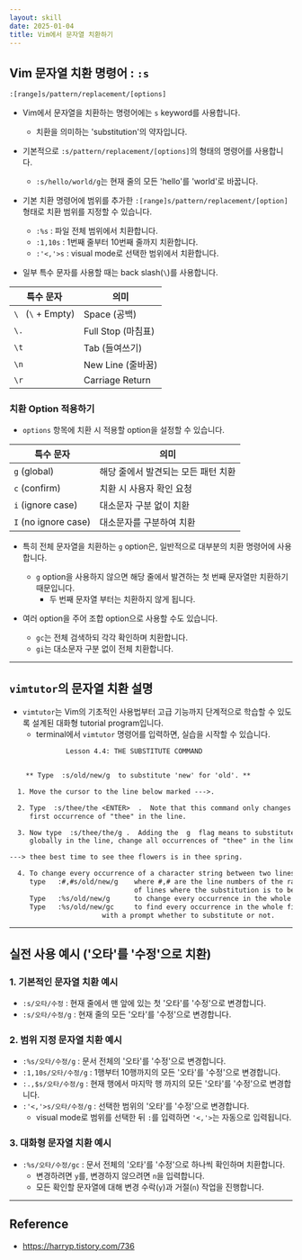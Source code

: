 ```yaml
---
layout: skill
date: 2025-01-04
title: Vim에서 문자열 치환하기
---
```



## Vim 문자열 치환 명령어 : `:s`

```txt
:[range]s/pattern/replacement/[options]
```

- Vim에서 문자열을 치환하는 명령어에는 `s` keyword를 사용합니다.
    - 치환을 의미하는 'substitution'의 약자입니다.

- 기본적으로 `:s/pattern/replacement/[options]`의 형태의 명령어를 사용합니다.
    - `:s/hello/world/g`는 현재 줄의 모든 'hello'를 'world'로 바꿉니다.

- 기본 치환 명령어에 범위를 추가한 `:[range]s/pattern/replacement/[option]` 형태로 치환 범위를 지정할 수 있습니다.
    - `:%s` : 파일 전체 범위에서 치환합니다.
    - `:1,10s` : 1번째 줄부터 10번째 줄까지 치환합니다.
    - `:'<,'>s` : visual mode로 선택한 범위에서 치환합니다.

- 일부 특수 문자를 사용할 때는 back slash(`\`)를 사용합니다.

| 특수 문자 | 의미 |
| --- | --- |
| `\ ` (`\` + Empty) | Space (공백) |
| `\.` | Full Stop (마침표) |
| `\t` | Tab (들여쓰기) |
| `\n` | New Line (줄바꿈) |
| `\r` | Carriage Return |


### 치환 Option 적용하기

- `options` 항목에 치환 시 적용할 option을 설정할 수 있습니다.

| 특수 문자 | 의미 |
| --- | --- |
| `g` (global) | 해당 줄에서 발견되는 모든 패턴 치환 |
| `c` (confirm) | 치환 시 사용자 확인 요청 |
| `i` (ignore case) | 대소문자 구분 없이 치환 |
| `I` (no ignore case) | 대소문자를 구분하여 치환 |

- 특히 전체 문자열을 치환하는 `g` option은, 일반적으로 대부분의 치환 명령어에 사용합니다.
    - `g` option을 사용하지 않으면 해당 줄에서 발견하는 첫 번째 문자열만 치환하기 때문입니다.
        - 두 번째 문자열 부터는 치환하지 않게 됩니다.

- 여러 option을 주어 조합 option으로 사용할 수도 있습니다.
    - `gc`는 전체 검색하되 각각 확인하며 치환합니다.
    - `gi`는 대소문자 구분 없이 전체 치환합니다.


---


## `vimtutor`의 문자열 치환 설명

- `vimtutor`는 Vim의 기초적인 사용법부터 고급 기능까지 단계적으로 학습할 수 있도록 설계된 대화형 tutorial program입니다.
    - terminal에서 `vimtutor` 명령어를 입력하면, 실습을 시작할 수 있습니다.

```txt
		      Lesson 4.4: THE SUBSTITUTE COMMAND


	** Type  :s/old/new/g  to substitute 'new' for 'old'. **

  1. Move the cursor to the line below marked --->.

  2. Type  :s/thee/the <ENTER>  .  Note that this command only changes the
     first occurrence of "thee" in the line.

  3. Now type  :s/thee/the/g .  Adding the  g  flag means to substitute
     globally in the line, change all occurrences of "thee" in the line.

---> thee best time to see thee flowers is in thee spring.

  4. To change every occurrence of a character string between two lines,
     type   :#,#s/old/new/g    where #,# are the line numbers of the range
                               of lines where the substitution is to be done.
     Type   :%s/old/new/g      to change every occurrence in the whole file.
     Type   :%s/old/new/gc     to find every occurrence in the whole file,
     			       with a prompt whether to substitute or not.
```




---




## 실전 사용 예시 ('오타'를 '수정'으로 치환)


### 1. 기본적인 문자열 치환 예시

- `:s/오타/수정` : 현재 줄에서 맨 앞에 있는 첫 '오타'를 '수정'으로 변경합니다.
- `:s/오타/수정/g` : 현재 줄의 모든 '오타'를 '수정'으로 변경합니다.


### 2. 범위 지정 문자열 치환 예시

- `:%s/오타/수정/g` : 문서 전체의 '오타'를 '수정'으로 변경합니다.
- `:1,10s/오타/수정/g` : 1행부터 10행까지의 모든 '오타'를 '수정'으로 변경합니다.
- `:.,$s/오타/수정/g` : 현재 행에서 마지막 행 까지의 모든 '오타'를 '수정'으로 변경합니다.
- `:'<,'>s/오타/수정/g` : 선택한 범위의 '오타'를 '수정'으로 변경합니다.
    - visual mode로 범위를 선택한 뒤 `:`를 입력하면 `'<,'>`는 자동으로 입력됩니다.


### 3. 대화형 문자열 치환 예시

- `:%s/오타/수정/gc` : 문서 전체의 '오타'를 '수정'으로 하나씩 확인하며 치환합니다.
    - 변경하려면 `y`를, 변경하지 않으려면 `n`을 입력합니다.
    - 모든 확인할 문자열에 대해 변경 수락(`y`)과 거절(`n`) 작업을 진행합니다.


---


## Reference

- <https://harryp.tistory.com/736>

